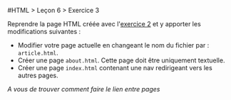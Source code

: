 #HTML > Leçon 6 > Exercice 3

Reprendre la page HTML créée avec l'[exercice 2](https://github.com/blank-project/_blank-exercises/tree/master/exercises/html/lesson6/exercise2) et y apporter les modifications suivantes :

* Modifier votre page actuelle en changeant le nom du fichier par : `article.html`.
* Créer une page `about.html`. Cette page doit être uniquement textuelle.
* Créer une page `index.html` contenant une nav redirigeant vers les autres pages.

_A vous de trouver comment faire le lien entre pages_
